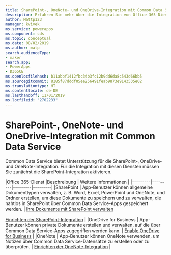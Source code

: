 ```yaml
---
title: SharePoint-, OneNote- und OneDrive-Integration mit Common Data Service | Microsoft Docs
description: Erfahren Sie mehr über die Integration von Office 365-Diensten mit Common Data Service.
author: Mattp123
manager: kvivek
ms.service: powerapps
ms.component: cds
ms.topic: conceptual
ms.date: 08/02/2019
ms.author: matp
search.audienceType:
- maker
search.app:
- PowerApps
- D365CE
ms.openlocfilehash: b11abbf1412fbc34b3fc12b9dd6da8c543d66bb5
ms.sourcegitcommit: 8185f87dddf05ee256491feab9873e9143535e02
ms.translationtype: HT
ms.contentlocale: de-DE
ms.lasthandoff: 11/01/2019
ms.locfileid: "2702233"
---
```

# <a name="sharepoint-onenote-and-onedrive-integration-with-common-data-service"></a>SharePoint-, OneNote- und OneDrive-Integration mit Common Data Service

Common Data Service bietet Unterstützung für die SharePoint-, OneDrive- und OneNote-Integration. Für die Integration mit diesen Diensten müssen Sie zunächst die SharePoint-Integration aktivieren.   


|Office 365-Dienst  |Beschreibung  | Weitere Informationen  |
|---------|---------|---------|---------|
|SharePoint     |  App-Benutzer können allgemeine Dokumenttypen verwalten, z. B. Word, Excel, PowerPoint und OneNote, und Ordner erstellen, um diese Dokumente zu speichern und zu verwalten, die nahtlos in SharePoint über Common Data Service-Apps gespeichert werden.     |  [Ihre Dokumente mit SharePoint verwalten](/dynamics365/customer-engagement/admin/manage-documents-using-sharepoint) <br /> <br /> [Einrichten der SharePoint-Integration](/dynamics365/customer-engagement/admin/set-up-sharepoint-integration)     |
|OneDrive for Business     |  App-Benutzer können private Dokumente erstellen und verwalten, auf die über Common Data Service-Apps zugegriffen werden kann.      |  [Enable OneDrive for Business](/dynamics365/customer-engagement/admin/enable-onedrive-for-business)     |
|OneNote     | App-Benutzer können OneNote verwenden, um Notizen über Common Data Service-Datensätze zu erstellen oder zu überprüfen.      |   [Einrichten der OneNote-Integration](/dynamics365/customer-engagement/admin/set-up-onenote-integration-in-dynamics-365)   | 

